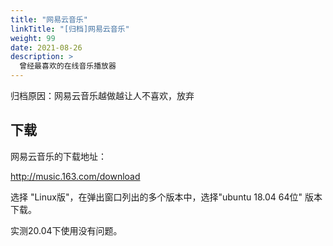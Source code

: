 ```yaml
---
title: "网易云音乐"
linkTitle: "[归档]网易云音乐"
weight: 99
date: 2021-08-26
description: >
  曾经最喜欢的在线音乐播放器
---
```


归档原因：网易云音乐越做越让人不喜欢，放弃

## 下载

网易云音乐的下载地址：

http://music.163.com/download

选择 "Linux版"，在弹出窗口列出的多个版本中，选择"ubuntu 18.04 64位" 版本下载。

实测20.04下使用没有问题。

